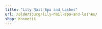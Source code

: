```yaml
---
title: "Lily Nail Spa and Lashes"
url: /eldersburg/lily-nail-spa-and-lashes/
shop: Kosmetik
---
```

